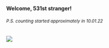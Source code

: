 #### Welcome, 531st stranger!

###### <sup>P.S. counting started approximately in 10.01.22</sup>

<img src="https://kraftwerk28.pp.ua/vcnt.png"></img>
